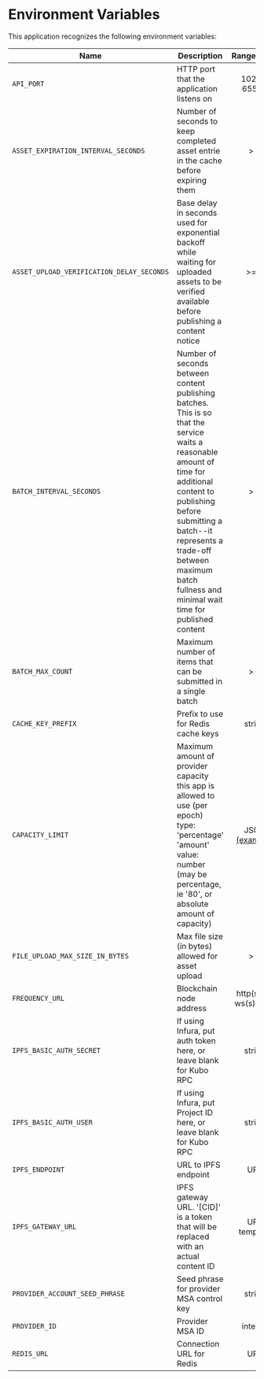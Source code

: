 # Environment Variables

This application recognizes the following environment variables:

| Name                                      | Description                                                                                                                                                                                                                                                                              |            Range/Type            | Required? |           Default           |
| ----------------------------------------- | ---------------------------------------------------------------------------------------------------------------------------------------------------------------------------------------------------------------------------------------------------------------------------------------- | :------------------------------: | :-------: | :-------------------------: |
| `API_PORT`                                | HTTP port that the application listens on                                                                                                                                                                                                                                                |           1025 - 65535           |           |            3000             |
| `ASSET_EXPIRATION_INTERVAL_SECONDS`       | Number of seconds to keep completed asset entrie in the cache before expiring them                                                                                                                                                                                                       |               > 0                |     Y     |                             |
| `ASSET_UPLOAD_VERIFICATION_DELAY_SECONDS` | Base delay in seconds used for exponential backoff while waiting for uploaded assets to be verified available before publishing a content notice                                                                                                                                         |               >= 0               |     Y     |                             |
| `BATCH_INTERVAL_SECONDS`                  | Number of seconds between content publishing batches. This is so that the service waits a reasonable amount of time for additional content to publishing before submitting a batch--it represents a trade-off between maximum batch fullness and minimal wait time for published content |               > 0                |     Y     |                             |
| `BATCH_MAX_COUNT`                         | Maximum number of items that can be submitted in a single batch                                                                                                                                                                                                                          |               > 0                |     Y     |                             |
| `CACHE_KEY_PREFIX`                        | Prefix to use for Redis cache keys                                                                                                                                                                                                                                                       |              string              |           | content-publishing-service: |
| `CAPACITY_LIMIT`                          | Maximum amount of provider capacity this app is allowed to use (per epoch) type: 'percentage' 'amount' value: number (may be percentage, ie '80', or absolute amount of capacity)                                                                                                        | JSON [(example)](./env.template) |     Y     |                             |
| `FILE_UPLOAD_MAX_SIZE_IN_BYTES`           | Max file size (in bytes) allowed for asset upload                                                                                                                                                                                                                                        |               > 0                |     Y     |                             |
| `FREQUENCY_URL`                           | Blockchain node address                                                                                                                                                                                                                                                                  |      http(s): or ws(s): URL      |     Y     |                             |
| `IPFS_BASIC_AUTH_SECRET`                  | If using Infura, put auth token here, or leave blank for Kubo RPC                                                                                                                                                                                                                        |              string              |     N     |            blank            |
| `IPFS_BASIC_AUTH_USER`                    | If using Infura, put Project ID here, or leave blank for Kubo RPC                                                                                                                                                                                                                        |              string              |     N     |            blank            |
| `IPFS_ENDPOINT`                           | URL to IPFS endpoint                                                                                                                                                                                                                                                                     |               URL                |     Y     |                             |
| `IPFS_GATEWAY_URL`                        | IPFS gateway URL. '[CID]' is a token that will be replaced with an actual content ID                                                                                                                                                                                                     |           URL template           |     Y     |                             |
| `PROVIDER_ACCOUNT_SEED_PHRASE`            | Seed phrase for provider MSA control key                                                                                                                                                                                                                                                 |              string              |     Y     |                             |
| `PROVIDER_ID`                             | Provider MSA ID                                                                                                                                                                                                                                                                          |             integer              |     Y     |                             |
| `REDIS_URL`                               | Connection URL for Redis                                                                                                                                                                                                                                                                 |               URL                |     Y     |
